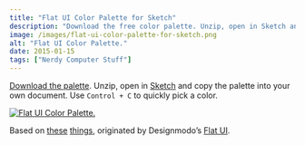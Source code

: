```yaml
---
title: "Flat UI Color Palette for Sketch"
description: "Download the free color palette. Unzip, open in Sketch and copy into your own document."
image: /images/flat-ui-color-palette-for-sketch.png
alt: "Flat UI Color Palette."
date: 2015-01-15
tags: ["Nerdy Computer Stuff"]
---
```

[Download the palette](https://github.com/huphtur/Sketch-Flat-UI-Color-Palette/archive/master.zip). Unzip, open in [Sketch](http://bohemiancoding.com/sketch/) and copy the palette into your own document. Use `Control + C` to quickly pick a color.

[![Flat UI Color Palette.](/images/flat-ui-color-palette-for-sketch.png)](https://github.com/huphtur/Sketch-Flat-UI-Color-Palette/archive/master.zip)

Based on [these](http://flatuicolors.co) [things](http://flatuicolors.com), originated by Designmodo’s [Flat UI](http://designmodo.com/flat/).

